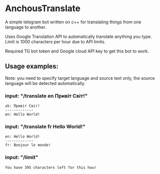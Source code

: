 # AnchousTranslate
A simple telegram bot written on c++ for translating things from one language to another.

Uses Google Translation API to automatically translate anything you type. Limit is 1000 characters per hour due to API limits.

Required TG bot token and Google cloud API key to get this bot to work.

## Usage examples:

Note: you need to specify target language and source text only, the source language will be detected automatically.

### input: "/translate en Привіт Світ!"
```
uk: Привіт Світ!
-------------
en: Hello World!
```

### input: "/translate fr Hello World!"
```
en: Hello World!
-------------
fr: Bonjour le monde!
```

### input: "/limit"
```
You have 395 characters left for this hour
```
